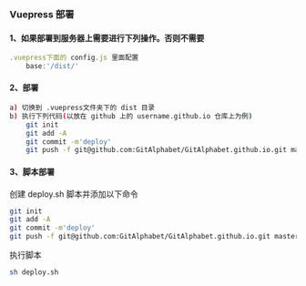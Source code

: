 ### Vuepress 部署

#### 1、如果部署到服务器上需要进行下列操作。否则不需要

```js
.vuepress下面的 config.js 里面配置
    base:'/dist/'
```

#### 2、部署

```bash
a) 切换到 .vuepress文件夹下的 dist 目录
b) 执行下列代码(以放在 github 上的 username.github.io 仓库上为例)
    git init
    git add -A
    git commit -m'deploy'
    git push -f git@github.com:GitAlphabet/GitAlphabet.github.io.git master
```

#### 3、脚本部署

创建 deploy.sh 脚本并添加以下命令

```bash
git init
git add -A
git commit -m'deploy'
git push -f git@github.com:GitAlphabet/GitAlphabet.github.io.git master
```

执行脚本

```bash
sh deploy.sh
```
